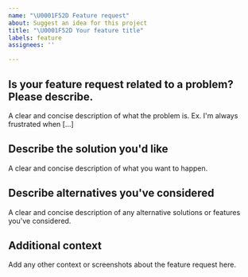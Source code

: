 ```yaml
---
name: "\U0001F52D Feature request"
about: Suggest an idea for this project
title: "\U0001F52D Your feature title"
labels: feature
assignees: ''

---
```


<!-- Example: https://github.com/swiftyfinch/Rugby/issues/93 -->

## Is your feature request related to a problem? Please describe.
A clear and concise description of what the problem is. Ex. I'm always frustrated when [...]

## Describe the solution you'd like
A clear and concise description of what you want to happen.

## Describe alternatives you've considered
A clear and concise description of any alternative solutions or features you've considered.

## Additional context
Add any other context or screenshots about the feature request here.

